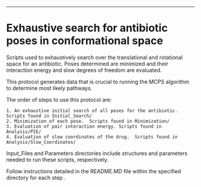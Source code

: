 **********************************************
Exhaustive search for antibiotic poses in conformational space 
===============================================================================


Scripts used to exhaustively search over the translational and rotational space for an antibiotic.  Poses determined are minimized and their interaction energy and slow degrees of freedom are evaluated.  

This protocol generates data that is crucial to running the MCPS algorithm to determine most likely pathways.

The order of steps to use this protocol are:
	
	1. An exhaustive initial search of all poses for the antibiotic.  Scripts found in Initial_Search/
	2. Minimization of each pose.  Scripts found in Minimization/ 
	3. Evaluation of pair interaction energy. Scripts found in Analysis/PIE/
	4. Evaluation of slow coordinates of the drug.  Scripts found in Analysis/Slow_Coordinates/ 

Input_Files and Parameters directories include structures and parameters needed to run these scripts, respectively.

Follow instructions detailed in the README.MD file within the specified directory for each step . 
